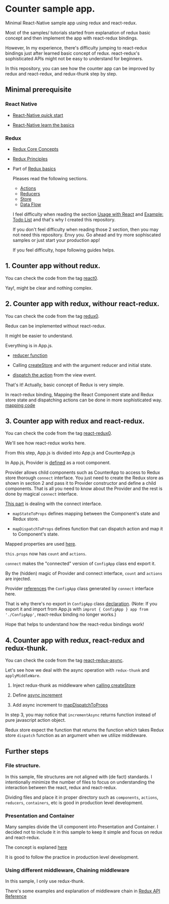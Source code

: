 # Counter sample app.

Minimal React-Native sample app using redux and react-redux.

Most of the samples/ tutorials started from explanation of redux basic concept and then implement
the app with react-redux bindings.

However, In my experience, there's difficulty jumping to react-redux bindings
just after learned basic concept of redux.
react-redux's sophisticated APIs might not be easy to understand for beginners.

In this repository, you can see how the counter app can be improved by redux
and react-redux, and redux-thunk step by step.

## Minimal prerequisite

### React Native

- [React-Native quick start](https://facebook.github.io/react-native/docs/getting-started.html)

- [React-Native learn the basics](https://facebook.github.io/react-native/docs/tutorial.html)


### Redux
- [Redux Core Concepts](https://redux.js.org/docs/introduction/CoreConcepts.html)

- [Redux Principles](https://redux.js.org/docs/introduction/ThreePrinciples.html)

- Part of [Redux basics](https://redux.js.org/docs/basics/)

    Pleases read the following sections.

    - [Actions](https://redux.js.org/docs/basics/Actions.html)
    - [Reducers](https://redux.js.org/docs/basics/Reducers.html)
    - [Store](https://redux.js.org/docs/basics/Store.html)
    - [Data Flow](https://redux.js.org/docs/basics/DataFlow.html)

    I feel difficulty when reading the section [Usage with React](https://redux.js.org/docs/basics/UsageWithReact.html)
    and [Example: Todo List](https://redux.js.org/docs/basics/ExampleTodoList.html) and that's why I created this repository.

    If you don't feel difficulty when reading those 2 section,
    then you may not need this repository.
    Envy you. Go ahead and try more sophiscated samples or just start your production app!

    If you feel difficulty, hope following guides helps.

## 1. Counter app without redux.

You can check the code from the tag [react0](https://github.com/satoshikumano/react-native-redux-counter/tree/react0).

Yay!, might be clear and nothing complex.

## 2. Counter app with redux, withour react-redux.

You can check the code from the tag [redux0](https://github.com/satoshikumano/react-native-redux-counter/tree/redux0).

Redux can be implemented without react-redux.

It might be easier to understand.

Everything is in App.js.

- [reducer function](https://github.com/satoshikumano/react-native-redux-counter/blob/redux0/App.js#L5)

- Calling [createStore](https://github.com/satoshikumano/react-native-redux-counter/blob/redux0/App.js#L23) and with the argument reducer and initial state.

- [dispatch the action](https://github.com/satoshikumano/react-native-redux-counter/blob/redux0/App.js#L39-L46) from the view event.

That's it!
Actually, basic concept of Redux is very simple.

In react-redux binding, Mapping the React Component state and Redux store state and dispatching actions
can be done in more sophisticated way.
[mapping code](https://github.com/satoshikumano/react-native-redux-counter/blob/redux0/App.js#L31-L33)

## 3. Counter app with redux and react-redux.

You can check the code from the tag [react-redux0](https://github.com/satoshikumano/react-native-redux-counter/tree/react-redux0).

We'll see how react-redux works here.

From this step, App.js is divided into App.js and CounterApp.js

In App.js, Provider is [defined](https://github.com/satoshikumano/react-native-redux-counter/blob/react-redux0/App.js#L24) as a root component.

Provider allows child components such as CounterApp to access to Redux store thorough `connect` interface.
You just need to create the Redux store as shown in section 2 and pass it to Provider constructor and define a child components.
That is all you need to know about the Provider and the rest is done by magical `connect` interface.

[This part](https://github.com/satoshikumano/react-native-redux-counter/blob/react-redux0/CounterApp.js#L40-L49)
is dealing with the connect interface.

- `mapStateToProps` defines mapping between the Component's state and Redux store.

- `mapDispatchToProps` defines function that can dispatch action and map it to Component's state.

Mapped properties are used [here](https://github.com/satoshikumano/react-native-redux-counter/blob/react-redux0/CounterApp.js#L11).

`this.props` now has `count` and `actions`. 

`connect` makes the "connected" version of `ConfigApp` class end export it.

By the (hidden) magic of Provider and connect interface, `count` and `actions` are injected.

Provider [references](https://github.com/satoshikumano/react-native-redux-counter/blob/react-redux0/App.js#L3) the `ConfigApp` class generated by `connect` interface here.

That is why there's no export in `ConfigApp` class [declaration](https://github.com/satoshikumano/react-native-redux-counter/blob/react-redux0/CounterApp.js#L6).
(Note: If you export it and import from App.js with `improt { ConfigApp } app from './ConfigApp'`, react-redux binding no longer works.)

Hope that helps to understand how the react-redux bindings work!

## 4. Counter app with redux, react-redux and redux-thunk.

You can check the code from the tag [react-redux-async](https://github.com/satoshikumano/react-native-redux-counter/tree/react-redux-async).

Let's see how we deal with the async operation with `redux-thunk` and `applyMiddleWare`.

1. Inject redux-thunk as middleware when [calling createStore](https://github.com/satoshikumano/react-native-redux-counter/blob/react-redux-async/App.js#L20)

2. Define [async increment](https://github.com/satoshikumano/react-native-redux-counter/blob/react-redux-async/CounterApp.js#L40-L47)

3. Add async increment to [mapDispatchToProps](https://github.com/satoshikumano/react-native-redux-counter/blob/react-redux-async/CounterApp.js#L64)

In step 3, you may notice that `incrementAsync` returns function instead of pure javascript action object.

Redux store expect the function that returns the function which takes Redux store `dispatch` function as an argument when we utilize middleware.


## Further steps

### File structure.

In this sample, file structures are not aligned with (de fact) standards.
I intentionally minimize the number of files to focus on understanding the interaction
between the react, redux and react-redux.

Dividing files and place it in proper directory such as `components`, `actions`, `reducers`, `containers`, etc is good in production level development.

### Presentation and Container

Many samples divide the UI component into Presentation and Container.
I decided not to include it in this sample to keep it simple and focus on 
redux and react-redux.

The concept is explaned [here](https://medium.com/@dan_abramov/smart-and-dumb-components-7ca2f9a7c7d0)

It is good to follow the practice in production level development.

### Using different middleware, Chaining middleware

In this sample, I only use redux-thunk.

There's some examples and explanation of middleware chain in [Redux API Reference](https://redux.js.org/docs/api/applyMiddleware.html)
